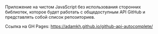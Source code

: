 Приложение на чистом JavaScript без использования сторонних библиотек, которое будет работать с общедоступным API GitHub и представлять собой список репозиториев.

Ссылка на GH Pages: https://adamkh.github.io/github-api-autocomplete/